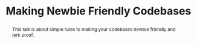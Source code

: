 ---
title: "Making Newbie Friendly Codebases"
speaker: Jerome Hardaway
event: CascadiaJS 2019
tags: ["Culture", "Inclusivity"]
abstract: "This talk is about simple rules to making your codebases newbie friendly and jerk proof."
ytID: 6tSYnCQ5gIo
layout: talk
---